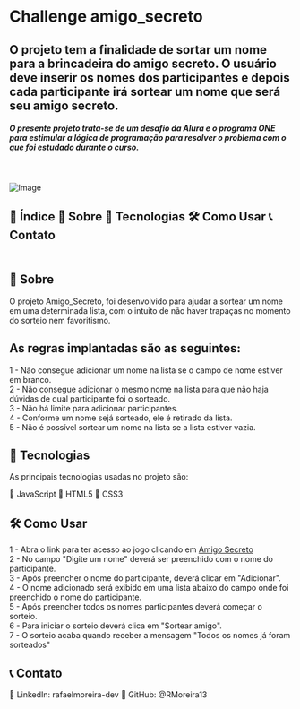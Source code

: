 <h1>Challenge amigo_secreto</h1>

  <h2>O projeto tem a finalidade de sortar um nome para a brincadeira do amigo secreto. O usuário deve inserir os nomes dos participantes e depois cada participante irá sortear um nome que será seu amigo secreto.</h2>
  <h5>O presente projeto trata-se de um desafio da Alura e o programa ONE para estimular a lógica de programação para resolver o problema com o que foi estudado durante o curso.</h5><br>

![Image](https://github.com/user-attachments/assets/56d65867-d296-4023-8211-72396b2ef09d)

<h2>📌 Índice
📜 Sobre
🚀 Tecnologias
🛠 Como Usar
📞 Contato <br><br></h2>

<h2>📜 Sobre</h2>  

<p>O projeto Amigo_Secreto, foi desenvolvido para ajudar a sortear um nome em uma determinada lista, com o intuito de não haver trapaças no momento do sorteio nem favoritismo.</p>

<h2>As regras implantadas são as seguintes:</h2>

1 - Não consegue adicionar um nome na lista se o campo de nome estiver em branco.<br>
2 - Não consegue adicionar o mesmo nome na lista para que não haja dúvidas de qual participante foi o sorteado.<br>
3 - Não há limite para adicionar participantes.<br>
4 - Conforme um nome sejá sorteado, ele é retirado da lista.<br>
5 - Não é possível sortear um nome na lista se a lista estiver vazia.<br>

<h2>🚀 Tecnologias</h2>

<p>As principais tecnologias usadas no projeto são:</p>

🔹 JavaScript
🔹 HTML5
🔹 CSS3

<h2>🛠 Como Usar</h2>

1 - Abra o link para ter acesso ao jogo  clicando em <a href = "https://challenge-amigo-secreto-ivory.vercel.app/"> Amigo Secreto </a><br>
2 - No campo "Digite um nome" deverá ser preenchido com o nome do participante.<br>
3 - Após preencher o nome do participante, deverá clicar em "Adicionar".<br>
4 - O nome adicionado será exibido em uma lista abaixo do campo onde foi preenchido o nome do participante.<br>
5 - Após preencher todos os nomes participantes deverá começar o sorteio.<br>
6 - Para iniciar o sorteio deverá clica em "Sortear amigo".<br>
7 - O sorteio acaba quando receber a mensagem "Todos os nomes já foram sorteados"<br>

<h2>📞 Contato</h2>

🔗 LinkedIn: rafaelmoreira-dev 🐙 GitHub: @RMoreira13
